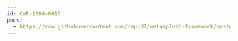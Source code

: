 ```yaml
---
id: CVE-2008-0015
pocs:
  - https://raw.githubusercontent.com/rapid7/metasploit-framework/master/modules/exploits/windows/browser/msvidctl_mpeg2.rb
---
```

